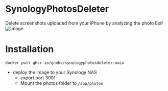 # SynologyPhotosDeleter
Delete screenshots uploaded from your iPhone by analyzing the photo Exif
![image](https://user-images.githubusercontent.com/16719720/142760165-4901782c-98e1-421a-87cb-dfec3e5d950c.png)

# Installation
```
docker pull ghcr.io/gnehs/synologyphotosdeleter:main 
```
- deploy the image to your Synology NAS
    - export port 3001
    - Mount the photos folder to `/app/photos`